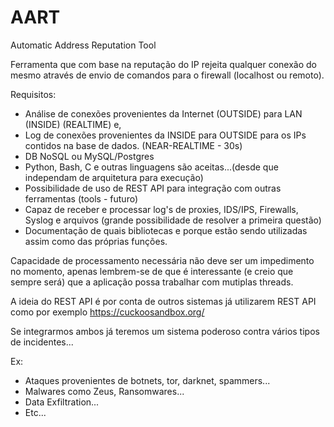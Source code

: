 # AART
Automatic Address Reputation Tool

 Ferramenta que com base na reputação do IP rejeita qualquer conexão do mesmo através de envio de comandos para o firewall (localhost ou remoto).

Requisitos:

- Análise de conexões provenientes da Internet (OUTSIDE) para LAN (INSIDE) (REALTIME)  e, 
- Log de conexões provenientes da INSIDE para OUTSIDE para os IPs contidos na base de dados. (NEAR-REALTIME - 30s)
- DB NoSQL ou MySQL/Postgres
- Python, Bash, C e outras linguagens são aceitas...(desde que independam de arquitetura para execução)
- Possibilidade de uso de REST API para integração com outras ferramentas (tools - futuro)
- Capaz de receber e processar log's de proxies, IDS/IPS, Firewalls, Syslog e arquivos (grande possibilidade de resolver a primeira questão)
- Documentação de quais bibliotecas e porque estão sendo utilizadas assim como das próprias funções.

Capacidade de processamento necessária não deve ser um impedimento no momento, apenas lembrem-se de que é interessante (e creio que sempre será) que a aplicação possa trabalhar com mutiplas threads.

A ideia do REST API é por conta de outros sistemas já utilizarem REST API como por exemplo https://cuckoosandbox.org/

Se integrarmos ambos já teremos um sistema poderoso contra vários tipos de incidentes...

Ex: 

- Ataques provenientes de botnets, tor, darknet, spammers...
- Malwares como Zeus, Ransomwares...
- Data Exfiltration...
- Etc...
